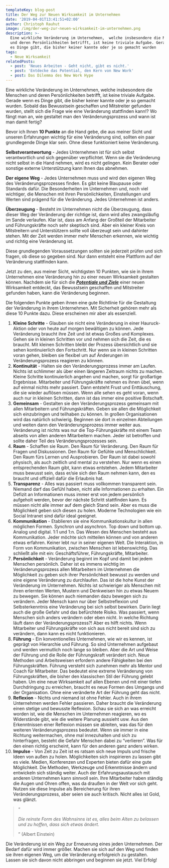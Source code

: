 ```yaml
---
templateKey: blog-post
title: Der Weg zur Neuen Wirksamkeit im Unternehmen
date: '2019-04-01T13:41:51+02:00'
author: Christoph Rauhut
image: /img/der-weg-zur-neuen-wirksamkeit-im-unternehmen.png
description: >-
  Eine wirkliche Veränderung im Unternehmen,  welche insbesondere die Menschen
  und deren Persönlichkeiten betrifft, ist keine triviale Aufgabe. Gerade wenn
  es Dinge gibt, die bisher keiner kannte oder je so gemacht wurden
tags:
  - Neue Wirksamkeit
relatedPosts:
  - post: 'Neues Arbeiten - Geht nicht, gibt es nicht.'
  - post: 'Entdecke das Potential, den Kern von New Work'
  - post: Das Dilemma des New Work Hype
---
```

Eine wirkliche Veränderung im Unternehmen,  welche insbesondere die Menschen und deren Persönlichkeiten betrifft, ist keine triviale Aufgabe. Gerade wenn es Dinge gibt, die bisher keiner kannte oder je so gemacht wurden. Sobald das Bewusstsein geschaffen und Mitstreiter gefunden wurden, stellt sich die Frage wie eine Veränderung stattfinden kann!? Wo fängt man an, wie gestaltet man den Veränderungsprozess und wann ist man damit fertig?

Bevor ich Ihnen **10 Punkte** an die Hand gebe, die aus meiner Sicht und unseren Erfahrungen wichtig für eine Veränderung sind, sollten ein paar grundlegende Dinge klar sein. Ohne diese funktioniert keine Veränderung. 

**Selbstverantwortung** - Jedes Unternehmen ist für sich selbst verantwortlich und sich gegenüber verpflichtet. Wenn sie die Veränderung nicht selbst in die Hand nehmen, wird es nicht gelingen. Kein Berater oder sonstige externe Unterstützung kann Ihnen das abnehmen. 

**Der eigene Weg** - Jedes Unternehmen muss und wird den eigenen Weg des Veränderungsprozesses finden. Es gibt keine Blaupause oder Standards dafür. Die Besonderheiten im Unternehmen und, noch viel wichtiger, die Menschen mit ihren Persönlichkeiten, Einstellungen und Werten sind prägend für die Veränderung. Jedes Unternehmen ist anders. 

**Überzeugung** - Besteht im Unternehmen nicht die Überzeugung, dass dieser Weg der Veränderung der richtige ist, dann wird alles zwangsläufig im Sande verlaufen. Klar ist, dass am Anfang der Großteil der Mitarbeiter und Führungskräfte noch sehr skeptisch sind. Aber ein kleiner Kreis von Mitstreitern und Unterstützern sollte voll überzeugt sein und dahinter stehen. Mit der Zeit werden immer mehr Menschen erkennen, wie wichtig und richtig eine Veränderung ist. 

Diese grundlegenden Voraussetzungen sollten sie jederzeit prüfen und sich fragen, ob diese so gegeben sind. Nur dann entsteht eine Plattform auf der Veränderung stattfinden kann. 

Jetzt zu den, aus meiner Sicht, wichtigsten 10 Punkten, wie sie in ihrem Unternehmen eine Veränderung hin zu einer neuen Wirksamkeit gestalten können. Nachdem sie für sich die [**_Potentiale und Ziele_**](https://www.realexperts.de/blog/2018-11-18-entdecke-das-potential-der-kern-von-new-work/) einer neuen Wirksamkeit entdeckt, das Bewusstsein geschaffen und Mitstreiter gefunden haben, kann die Veränderung beginnen. 

Die folgenden Punkte geben ihnen eine gute Richtlinie für die Gestaltung der Veränderung in ihrem Unternehmen. Mit Sicherheit gehören mehr als diese 10 Punkte dazu. Diese erscheinen mir aber als essenziell. 

1. **Kleine Schritte** - Glauben sie nicht eine Veränderung in einer Hauruck-Aktion oder von heute auf morgen bewältigen zu können. Jede Veränderung braucht ihre Zeit und ist etwas Großes und Komplexes. Gehen sie in kleinen Schritten vor und nehmen sich die Zeit, die es braucht. Mit kleinen Schritten bleibt der Prozess übersichtlich und sie sehen kontinuierlich den Fortschritt. Nur wenn sie in kleinen Schritten voran gehen, bleiben sie flexibel um auf Änderungen im Veränderungsprozess reagieren zu können. 
2. **Kontinuität** - Halten sie den Veränderungsprozess immer am Laufen. Nichts ist schlimmer als über einen längeren Zeitraum nichts zu machen. Kleine Schritte kontinuierlich angehen und machen, sorgt für großartige Ergebnisse. Mitarbeiter und Führungskräfte nehmen es ihnen übel, wenn auf einmal nichts mehr passiert. Dann entsteht Frust und Enttäuschung, die sie wieder auflösen müssen. Wenn alle sehen es geht voran, wenn auch nur in kleinen Schritten, dann ist das immer eine positive Botschaft. 
3. **Gemeinsam** - Gestalten sie den Veränderungsprozess gemeinsam mit allen Mitarbeitern und Führungskräften. Geben sie allen die Möglichkeit sich einzubringen und teilhaben zu können. In großen Organisationen wird das natürlich schwierig. Beginnen sie dort in einzelnen Abteilungen und weiten dann den Veränderungsprozess immer weiter aus. Veränderung ist nichts was nur die Top-Führungskräfte mit einem Team abseits von allen anderen Mitarbeitern machen. Jeder ist betroffen und sollte daher Teil des Veränderungsprozesses sein. 
4. **Raum** - Schaffen sie Raum. Den Raum für Veränderung. Den Raum für Fragen und Diskussionen. Den Raum für Gefühle und Menschlichkeit. Den Raum fürs Lernen und Ausprobieren. Der Raum ist dabei sowohl physisch, als auch zeitlich und mental zu verstehen. Nur wenn es einen entsprechenden Raum gibt, kann etwas entstehen. Jedem Mitarbeiter muss bewusst sein, dass er/sie sich den Raum nehmen kann, den es braucht und offiziell dafür die Erlaubnis hat. 
5. **Transparenz** - Alles was passiert muss vollkommen transparent sein. Niemand darf das Gefühl haben, nicht alle Informationen zu erhalten. Ein Defizit an Informationen muss immer erst von jedem persönlich aufgeholt werden, bevor der nächste Schritt stattfinden kann. Es müssen nicht alle immer auf dem gleich Stand sein. Aber es muss die Möglichkeit geben sich diesen zu holen. Moderne Technologien wie ein Social Intranet sind dafür ideal geeignet. 
6. **Kommunikation** - Etablieren sie eine Kommunikationskultur in allen möglichen Formen. Synchron und asynchron. Top down und bottom up. Analog und digital. 1:1 und 1:n. Das Wesen des Menschen besteht aus Kommunikation. Jeder möchte sich mitteilen können und von anderen etwas erfahren. Keiner lebt nur in seiner eigenen Welt. Die Interaktion, in Form von Kommunikation, zwischen Menschen ist lebenswichtig. Das schließt alle mit ein: Geschäftsführer, Führungskräfte, Mitarbeiter. 
7. **Persönlichkeit** - Veränderung beginnt im Kopf und damit bei jedem Menschen persönlich. Daher ist es immens wichtig im Veränderungsprozess allen Mitarbeitern im Unternehmen die Möglichkeit zu geben sich ihrer Persönlichkeit bewusst zu werden und eine eigene Veränderung zu durchlaufen. Das ist die hohe Kunst der Veränderung im Unternehmen. Nichts ist schwieriger als Menschen mit ihren erlernten Werten, Mustern und Denkweisen hin zu etwas Neuem zu bewegen. Sie können auch niemanden dazu bewegen sich zu verändern. Jeder Mensch kann nur über Selbstreflexion und Selbsterkenntnis eine Veränderung bei sich selbst bewirken. Darin liegt auch die große Gefahr und das befürchtete Risiko. Was passiert, wenn Menschen sich anders verändern oder eben nicht. In welche Richtung läuft dann der Veränderungsprozess?! Aber es hilft nichts. Wenn Mitarbeiter und Führungskräfte von sich aus nicht bereit sind sich zu verändern, dann kann es nicht funktionieren. 
8. **Führung** - Ein konventionelles Unternehmen, wie wir es kennen, ist geprägt von Hierarchie und Führung. So sind Unternehmen aufgebaut und werden vermutlich noch lange so bleiben. Aber die Art und Weise der Führung und die Rolle der Führungskraft verändert sich. Neue Methoden und Arbeitsweisen erfordern andere Fähigkeiten bei den Führungskräften. Führung versteht sich zunehmen mehr als Mentor und Coach für Mitarbeiter. Das bedeutet eine extreme Veränderung von Führungskräften, die bisher den klassischen Stil der Führung gelebt haben. Um eine neue Wirksamkeit auf allen Ebenen und mit einer tiefen Durchdringung zu erreichen, braucht es neue Formen des Umgangs und der Organisation. Ohne eine veränderte Art der Führung geht das nicht. 
9. **Reflexion** - Nichts und niemand ist ohne Fehler. Auch in ihrem Unternehmen werden Fehler passieren. Daher braucht die Veränderung einen stetige und bewusste Reflexion. Schau sie sich an was erreicht worden ist, wie die Menschen im Unternehmen reagieren, wo es Widerstände gibt, wie die weitere Planung aussieht usw. Aus den Erkenntnissen einer Reflexion müssen sie ableiten, was das für den weiteren Veränderungsprozess bedeutet. Wenn sie immer in eine Richtung weitermachen, ohne mal innezuhalten und sich zu hinterfragen, besteht die Gefahr Menschen dabei zu “verlieren”. Was für den einen richtig erscheint, kann für den anderen ganz anders wirken. 
10. **Impulse** - Von Zeit zu Zeit ist es ratsam sich neue Impuls und frische Ideen von außen zu holen. Möglichkeiten sich inspirieren zu lassen gibt es viele. Medien, Konferenzen und Experten bieten dafür eine gute Möglichkeit. Die Methoden, Werkzeuge und Erkenntnisse ändern und entwickeln sich ständig weiter. Auch der Erfahrungsaustausch mit anderen Unternehmen kann sinnvoll sein. Ihre Mitarbeiter haben ständig die Augen und Ohren offen, was da draußen in der Welt vor sich geht. Nutzen sie diese Impulse als Bereicherung für ihren Veränderungsprozess, aber seien sie auch kritisch. Nicht alles ist Gold, was glänzt. 

> “
>
> _Die reinste Form des Wahnsinns ist es, alles beim Alten zu belassen und zu hoffen, dass sich etwas ändert._
>
> ” (Albert Einstein)

Die Veränderung ist ein Weg zur Erneuerung eines jeden Unternehmen. Der Bedarf dafür wird immer größer. Machen sie sich auf den Weg und finden sie ihren eigenen Weg, um die Veränderung erfolgreich zu gestalten. Lassen sie sich davon nicht abbringen und beginnen sie jetzt. Viel Erfolg!
